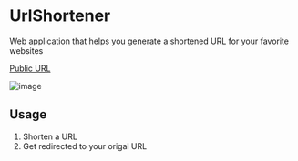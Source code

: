 # UrlShortener

Web application that helps you generate a shortened URL for your favorite websites

[Public URL](https://url-shortener-bayg.onrender.com/)

![image](https://user-images.githubusercontent.com/18286778/213919356-f540b466-b161-4061-9cff-9e37b3c815e0.png)


## Usage

1. Shorten a URL
2. Get redirected to your origal URL
